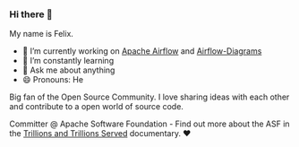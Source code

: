 ### Hi there 👋

My name is Felix.

- 🔭 I’m currently working on [Apache Airflow](https://github.com/apache/airflow) and [Airflow-Diagrams](https://github.com/feluelle/airflow-diagrams)
- 🌱 I’m constantly learning
- 💬 Ask me about anything
- 😄 Pronouns: He

Big fan of the Open Source Community. I love sharing ideas with each other and contribute to a open world of source code.

Committer @ Apache Software Foundation - Find out more about the ASF in the [Trillions and Trillions Served](https://www.youtube.com/watch?v=JUt2nb0mgwg) documentary. :heart:
